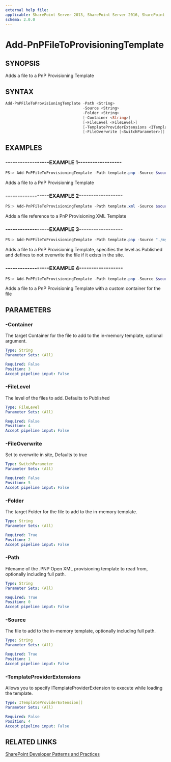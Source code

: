 ```yaml
---
external help file:
applicable: SharePoint Server 2013, SharePoint Server 2016, SharePoint Online
schema: 2.0.0
---
```

# Add-PnPFileToProvisioningTemplate

## SYNOPSIS
Adds a file to a PnP Provisioning Template

## SYNTAX 

```powershell
Add-PnPFileToProvisioningTemplate -Path <String>
                                  -Source <String>
                                  -Folder <String>
                                  [-Container <String>]
                                  [-FileLevel <FileLevel>]
                                  [-TemplateProviderExtensions <ITemplateProviderExtension[]>]
                                  [-FileOverwrite [<SwitchParameter>]]
```

## EXAMPLES

### ------------------EXAMPLE 1------------------
```powershell
PS:> Add-PnPFileToProvisioningTemplate -Path template.pnp -Source $sourceFilePath -Folder $targetFolder
```

Adds a file to a PnP Provisioning Template

### ------------------EXAMPLE 2------------------
```powershell
PS:> Add-PnPFileToProvisioningTemplate -Path template.xml -Source $sourceFilePath -Folder $targetFolder
```

Adds a file reference to a PnP Provisioning XML Template

### ------------------EXAMPLE 3------------------
```powershell
PS:> Add-PnPFileToProvisioningTemplate -Path template.pnp -Source "./myfile.png" -Folder "folderinsite" -FileLevel Published -FileOverwrite:$false
```

Adds a file to a PnP Provisioning Template, specifies the level as Published and defines to not overwrite the file if it exists in the site.

### ------------------EXAMPLE 4------------------
```powershell
PS:> Add-PnPFileToProvisioningTemplate -Path template.pnp -Source $sourceFilePath -Folder $targetFolder -Container $container
```

Adds a file to a PnP Provisioning Template with a custom container for the file

## PARAMETERS

### -Container
The target Container for the file to add to the in-memory template, optional argument.

```yaml
Type: String
Parameter Sets: (All)

Required: False
Position: 3
Accept pipeline input: False
```

### -FileLevel
The level of the files to add. Defaults to Published

```yaml
Type: FileLevel
Parameter Sets: (All)

Required: False
Position: 4
Accept pipeline input: False
```

### -FileOverwrite
Set to overwrite in site, Defaults to true

```yaml
Type: SwitchParameter
Parameter Sets: (All)

Required: False
Position: 5
Accept pipeline input: False
```

### -Folder
The target Folder for the file to add to the in-memory template.

```yaml
Type: String
Parameter Sets: (All)

Required: True
Position: 2
Accept pipeline input: False
```

### -Path
Filename of the .PNP Open XML provisioning template to read from, optionally including full path.

```yaml
Type: String
Parameter Sets: (All)

Required: True
Position: 0
Accept pipeline input: False
```

### -Source
The file to add to the in-memory template, optionally including full path.

```yaml
Type: String
Parameter Sets: (All)

Required: True
Position: 1
Accept pipeline input: False
```

### -TemplateProviderExtensions
Allows you to specify ITemplateProviderExtension to execute while loading the template.

```yaml
Type: ITemplateProviderExtension[]
Parameter Sets: (All)

Required: False
Position: 4
Accept pipeline input: False
```

## RELATED LINKS

[SharePoint Developer Patterns and Practices](http://aka.ms/sppnp)